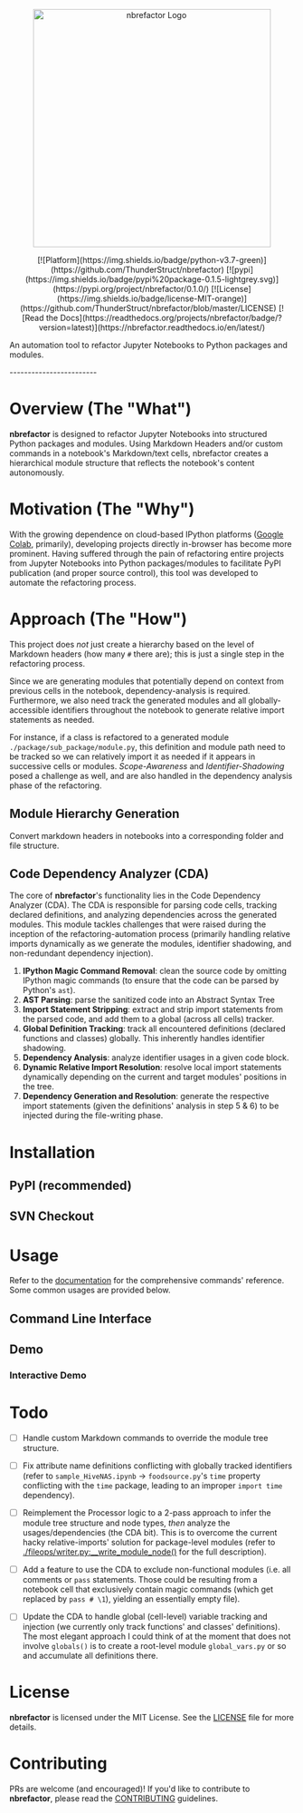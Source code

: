 



<p align="center">
    <img src="https://i.imgur.com/ukBP39X.png" alt="nbrefactor Logo" width="420">
</p>
<p align="center">
 [![Platform](https://img.shields.io/badge/python-v3.7-green)](https://github.com/ThunderStruct/nbrefactor) [![pypi](https://img.shields.io/badge/pypi%20package-0.1.5-lightgrey.svg)](https://pypi.org/project/nbrefactor/0.1.0/) [![License](https://img.shields.io/badge/license-MIT-orange)](https://github.com/ThunderStruct/nbrefactor/blob/master/LICENSE) [![Read the Docs](https://readthedocs.org/projects/nbrefactor/badge/?version=latest)](https://nbrefactor.readthedocs.io/en/latest/)

An automation tool to refactor Jupyter Notebooks to Python packages and modules.
</p>
------------------------


# Overview (The "What")

**nbrefactor** is designed to refactor Jupyter Notebooks into structured Python packages and modules. Using Markdown Headers and/or custom commands in a notebook's Markdown/text cells, nbrefactor creates a hierarchical module structure that reflects the notebook's content autonomously.

# Motivation (The "Why")

With the growing dependence on cloud-based IPython platforms ([Google Colab](https://colab.research.google.com/), primarily), developing projects directly in-browser has become more prominent. Having suffered through the pain of refactoring entire projects from Jupyter Notebooks into Python packages/modules to facilitate PyPI publication (and proper source control), this tool was developed to automate the refactoring process.

# Approach (The "How")

This project does *not* just create a hierarchy based on the level of Markdown headers (how many `#` there are); this is just a single step in the refactoring process.

Since we are generating modules that potentially depend on context from previous cells in the notebook, dependency-analysis is required. Furthermore, we also need track the generated modules and all globally-accessible identifiers throughout the notebook to generate relative import statements as needed. 

For instance, if a class is refactored to a generated module `./package/sub_package/module.py`, this definition and module path need to be tracked so we can relatively import it as needed if it appears in successive cells or modules. _Scope-Awareness_ and _Identifier-Shadowing_ posed a challenge as well, and are also handled in the dependency analysis phase of the refactoring.

## Module Hierarchy Generation

Convert markdown headers in notebooks into a corresponding folder and file structure.
<!-- finalize the example file and add an image here for a side-by-side comparison (before and after sort of thing) -->


## Code Dependency Analyzer (CDA)

The core of **nbrefactor**'s functionality lies in the Code Dependency Analyzer (CDA). The CDA is responsible for parsing code cells, tracking declared definitions, and analyzing dependencies across the generated modules. This module tackles challenges that were raised during the inception of the refactoring-automation process (primarily handling relative imports dynamically as we generate the modules, identifier shadowing, and non-redundant dependency injection).

1. **IPython Magic Command Removal**: clean the source code by omitting IPython magic commands (to ensure that the code can be parsed by Python's `ast`).
2. **AST Parsing**: parse the sanitized code into an Abstract Syntax Tree
3. **Import Statement Stripping**: extract and strip import statements from the parsed code, and add them to a global (across all cells) tracker.
4. **Global Definition Tracking**: track all encountered definitions (declared functions and classes) globally. This inherently handles identifier shadowing.
5. **Dependency Analysis**: analyze identifier usages in a given code block.
6. **Dynamic Relative Import Resolution**: resolve local import statements dynamically depending on the current and target modules' positions in the tree.
7. **Dependency Generation and Resolution**: generate the respective import statements (given the definitions' analysis in step 5 & 6) to be injected during the file-writing phase.


# Installation

## PyPI (recommended)

## SVN Checkout


# Usage

Refer to the [documentation](https://nbrefactor.readthedocs.io/en/latest/) for the comprehensive commands' reference. Some common usages are provided below.

## Command Line Interface

<!-- sample CLI usage -->

## Demo

<!-- describe each provided sample ipynb -->

### Interactive Demo

<!-- link to the interactive run demo -->

# Todo


 - [ ] Handle custom Markdown commands to override the module tree structure.
 - [ ] Fix attribute name definitions conflicting with globally tracked identifiers (refer to `sample_HiveNAS.ipynb` -> `foodsource.py`'s `time` property conflicting with the `time` package, leading to an improper `import time` dependency).
 - [ ] Reimplement the Processor logic to a 2-pass approach to infer the module tree structure and node types, *then* analyze the usages/dependencies (the CDA bit). This is to overcome the current hacky relative-imports' solution for package-level modules (refer to [./fileops/writer.py:__write_module_node()](https://github.com/ThunderStruct/nbrefactor/blob/7dfbf751d9b05e99fc5aedf6e3b729bf7299b0c8/fileops/writer.py#L38) for the full description).
 - [ ] Add a feature to use the CDA to exclude non-functional modules (i.e. all comments or `pass` statements. Those could be resulting from a notebook cell that exclusively contain magic commands (which get replaced by `pass # \1`), yielding an essentially empty file).
 - [ ] Update the CDA to handle global (cell-level) variable tracking and injection (we currently only track functions' and classes' definitions). The most elegant approach I could think of at the moment that does not involve `globals()` is to create a root-level module `global_vars.py` or so and accumulate all definitions there.
 

# License

**nbrefactor** is licensed under the MIT License. See the [LICENSE](LICENSE) file for more details.

# Contributing

PRs are welcome (and encouraged)! If you'd like to contribute to **nbrefactor**, please read the [CONTRIBUTING](CONTRIBUTING.md) guidelines.


